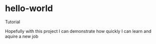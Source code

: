 hello-world
===========

Tutorial

Hopefully with this project I can demonstrate how quickly I can learn and aquire a new job
